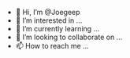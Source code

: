 - 👋 Hi, I’m @Joegeep
- 👀 I’m interested in ...
- 🌱 I’m currently learning ...
- 💞️ I’m looking to collaborate on ...
- 📫 How to reach me ...

<!---
Joegeep/Joegeep is a ✨ special ✨ repository because its `README.md` (this file) appears on your GitHub profile.
You can click the Preview link to take a look at your changes.
--->
